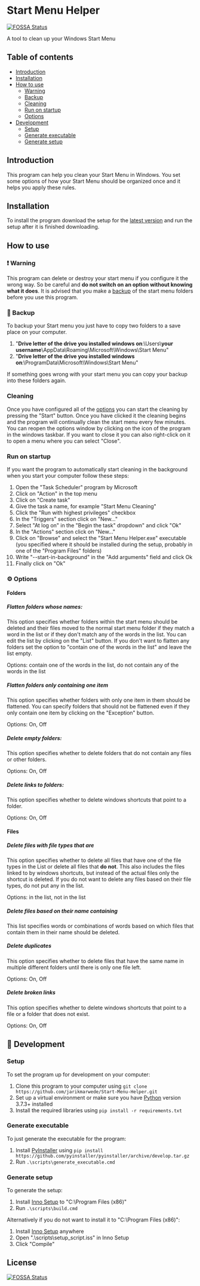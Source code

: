 # Start Menu Helper
[![FOSSA Status](https://app.fossa.com/api/projects/git%2Bgithub.com%2Fjarikmarwede%2FStart-Menu-Helper.svg?type=shield)](https://app.fossa.com/projects/git%2Bgithub.com%2Fjarikmarwede%2FStart-Menu-Helper?ref=badge_shield)

A tool to clean up your Windows Start Menu

## Table of contents
* [Introduction](#introduction)
* [Installation](#installation)
* [How to use](#how-to-use)
  * [Warning](#exclamation-warning)
  * [Backup](#floppy_disk-backup)
  * [Cleaning](#cleaning)
  * [Run on startup](#run-on-startup)
  * [Options](#gear-options)
* [Development](#wrench-development)
  * [Setup](#setup)
  * [Generate executable](#generate-executable)
  * [Generate setup](#generate-setup)

## Introduction
This program can help you clean your Start Menu in Windows. You set some options of how your Start Menu should be organized once and it helps you apply these rules.

## Installation
To install the program download the setup for the [latest version](https://github.com/jarikmarwede/Start-Menu-Helper/releases/latest) and run the setup after it is finished downloading.

## How to use
### :exclamation: Warning
This program can delete or destroy your start menu if you configure it the wrong way. So be careful and __do not switch on an option without knowing what it does__. It is advised that you make a [backup](#floppy_disk-backup) of the start menu folders before you use this program.

### :floppy_disk: Backup
To backup your Start menu you just have to copy two folders to a save place on your computer.
1. "__Drive letter of the drive you installed windows on__:\Users\\__your username__\AppData\Roaming\Microsoft\Windows\Start Menu"
2. "__Drive letter of the drive you installed windows on__:\ProgramData\Microsoft\Windows\Start Menu"

If something goes wrong with your start menu you can copy your backup into these folders again.

### Cleaning
Once you have configured all of the [options](#gear-options) you can start the cleaning by pressing the "Start" button. Once you have clicked it the cleaning begins and the program will continually clean the start menu every few minutes. You can reopen the options window by clicking on the icon of the program in the windows taskbar. If you want to close it you can also right-click on it to open a menu where you can select "Close".

### Run on startup
If you want the program to automatically start cleaning in the background when you start your computer follow these steps:
1. Open the "Task Scheduler" program by Microsoft
2. Click on "Action" in the top menu
3. Click on "Create task"
4. Give the task a name, for example "Start Menu Cleaning"
5. Click the "Run with highest privileges" checkbox
6. In the "Triggers" section click on "New..."
7. Select "At log on" in the "Begin the task" dropdown" and click "Ok"
8. In the "Actions" section click on "New..."
9. Click on "Browse" and select the "Start Menu Helper.exe" executable (you specified where it should be installed during the setup, probably in one of the "Program Files" folders)
10. Write "--start-in-background" in the "Add arguments" field and click Ok
11. Finally click on "Ok"

### :gear: Options
#### Folders
##### Flatten folders whose names:
This option specifies whether folders within the start menu should be deleted and their files moved to the normal start menu folder if they match a word in the list or if they don't match any of the words in the list. You can edit the list by clicking on the "List" button. If you don't want to flatten any folders set the option to "contain one of the words in the list" and leave the list empty.

Options: contain one of the words in the list, do not contain any of the words in the list
##### Flatten folders only containing one item
This option specifies whether folders with only one item in them should be flattened. You can specify folders that should not be flattened even if they only contain one item by clicking on the "Exception" button.

Options: On, Off
##### Delete empty folders:
This option specifies whether to delete folders that do not contain any files or other folders.

Options: On, Off
##### Delete links to folders:
This option specifies whether to delete windows shortcuts that point to a folder.

Options: On, Off

#### Files
##### Delete files with file types that are
This option specifies whether to delete all files that have one of the file types in the List or delete all files that __do not__. This also includes the files linked to by windows shortcuts, but instead of the actual files only the shortcut is deleted. If you do not want to delete any files based on their file types, do not put any in the list.

Options: in the list, not in the list
##### Delete files based on their name containing
This list specifies words or combinations of words based on which files that contain them in their name should be deleted.

##### Delete duplicates
This option specifies whether to delete files that have the same name in multiple different folders until there is only one file left.

Options: On, Off
##### Delete broken links
This option specifies whether to delete windows shortcuts that point to a file or a folder that does not exist.

Options: On, Off

## :wrench: Development
### Setup
To set the program up for development on your computer:
1. Clone this program to your computer using `git clone https://github.com/jarikmarwede/Start-Menu-Helper.git`
2. Set up a virtual environment or make sure you have [Python](https://www.python.org/downloads/windows/) version 3.7.3+ installed
3. Install the required libraries using `pip install -r requirements.txt`

### Generate executable
To just generate the executable for the program:
1. Install [PyInstaller](https://www.pyinstaller.org/index.html) using `pip install https://github.com/pyinstaller/pyinstaller/archive/develop.tar.gz`
2. Run `.\scripts\generate_executable.cmd`

### Generate setup
To generate the setup:
1. Install [Inno Setup](http://www.jrsoftware.org/isdl.php) to "C:\Program Files (x86)"
2. Run `.\scripts\build.cmd`

Alternatively if you do not want to install it to "C:\Program Files (x86)":
1. Install [Inno Setup](http://www.jrsoftware.org/isdl.php) anywhere
2. Open ".\scripts\setup_script.iss" in Inno Setup
3. Click "Compile"


## License
[![FOSSA Status](https://app.fossa.com/api/projects/git%2Bgithub.com%2Fjarikmarwede%2FStart-Menu-Helper.svg?type=large)](https://app.fossa.com/projects/git%2Bgithub.com%2Fjarikmarwede%2FStart-Menu-Helper?ref=badge_large)